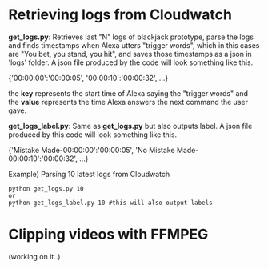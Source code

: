# Retrieving logs from Cloudwatch

__get_logs.py__: Retrieves last "N" logs of blackjack prototype, parse the logs and finds timestamps when Alexa utters "trigger words", which in this cases are "You bet, you stand, you hit", and saves those timestamps as a json in 'logs' folder. A json file produced by the code will look something like this.

{'00:00:00':'00:00:05',
'00:00:10':'00:00:32',
...}

the __key__ represents the start time of Alexa saying the "trigger words" and the __value__ represents the time Alexa answers the next command the user gave.

__get_logs_label.py__: Same as __get_logs.py__ but also outputs label. A json file produced by this code will look something like this.

{'Mistake Made-00:00:00':'00:00:05',
'No Mistake Made-00:00:10':'00:00:32',
...}

Example) Parsing 10 latest logs from Cloudwatch
```
python get_logs.py 10 
or
python get_logs_label.py 10 #this will also output labels 
```




# Clipping videos with FFMPEG

(working on it..)
